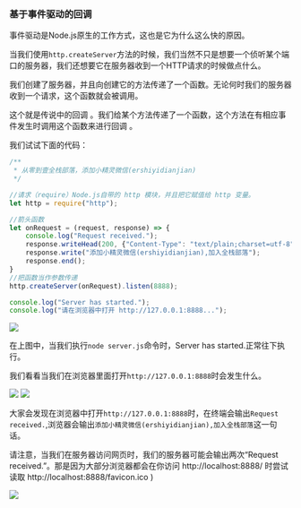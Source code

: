 ### 基于事件驱动的回调

事件驱动是Node.js原生的工作方式，这也是它为什么这么快的原因。

当我们使用`http.createServer`方法的时候，我们当然不只是想要一个侦听某个端口的服务器，我们还想要它在服务器收到一个HTTP请求的时候做点什么。

我们创建了服务器，并且向创建它的方法传递了一个函数。无论何时我们的服务器收到一个请求，这个函数就会被调用。

这个就是传说中的回调 。我们给某个方法传递了一个函数，这个方法在有相应事件发生时调用这个函数来进行回调 。

我们试试下面的代码：

```js
/**
 * 从零到壹全栈部落，添加小精灵微信(ershiyidianjian)
 */

//请求（require）Node.js自带的 http 模块，并且把它赋值给 http 变量。
let http = require("http");

//箭头函数
let onRequest = (request, response) => {
    console.log("Request received.");
    response.writeHead(200, {"Content-Type": "text/plain;charset=utf-8"});
    response.write("添加小精灵微信(ershiyidianjian),加入全栈部落");
    response.end();
}
//把函数当作参数传递
http.createServer(onRequest).listen(8888);

console.log("Server has started.");
console.log("请在浏览器中打开 http://127.0.0.1:8888...");
```

![](http://osazvg3ch.bkt.clouddn.com/0001.png)

在上图中，当我们执行`node server.js`命令时，Server has started.正常往下执行。

我们看看当我们在浏览器里面打开`http://127.0.0.1:8888`时会发生什么。

![](http://osazvg3ch.bkt.clouddn.com/0002.png)
![](http://osazvg3ch.bkt.clouddn.com/0003.png)

大家会发现在浏览器中打开`http://127.0.0.1:8888`时，在终端会输出`Request received.`,浏览器会输出`添加小精灵微信(ershiyidianjian),加入全栈部落`这一句话。

请注意，当我们在服务器访问网页时，我们的服务器可能会输出两次“Request received.”。那是因为大部分浏览器都会在你访问 http://localhost:8888/ 时尝试读取 http://localhost:8888/favicon.ico )

![](http://osazvg3ch.bkt.clouddn.com/0004.png)